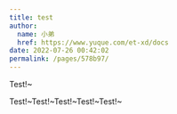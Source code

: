 ```yaml
---
title: test
author: 
  name: 小弟
  href: https://www.yuque.com/et-xd/docs
date: 2022-07-26 00:42:02
permalink: /pages/578b97/
---
```




Test!~



Test!~Test!~Test!~Test!~Test!~